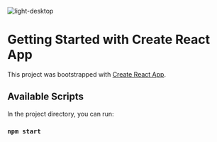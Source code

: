 ![light-desktop](https://github.com/FurkanTelli/Simple-Calculator/assets/87277615/ed72f183-20e1-4fd2-a24f-f486946e9dba)



# Getting Started with Create React App

This project was bootstrapped with [Create React App](https://github.com/facebook/create-react-app).

## Available Scripts

In the project directory, you can run:

### `npm start`

